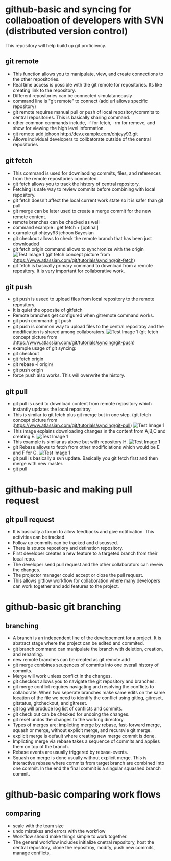 # [](#header-1)github-basic and syncing for collaboation of developers with SVN (distributed version control)
This repository will help build up git proficiency.

## [](#header-2)git remote
  * This function allows you to manipulate, view, and create connections to the other repositories. 
  * Real time access is possible with the git remote for repositories. Its like creating link to the repository. 
  * Different repositories can be connected simulataneously
  * command line is "git remote" to connect (add url allows specific repository)
  * git remote requires manual pull or push of local repository/commits to central repositories. This is basically sharing command.
  * other common commands include, -f for fetch, -rm for remove, and show <NAME> for viewing the high level information. 
  * git remote add jehoon http://dev.example.com/ohjeyy93.git
  * Allows individual developers to collbatorate outside of the central repositories

## [](#header-2)git fetch
  * This command is used for downlaoding commits, files, and references from the remote repositories connected. 
  * git fetch allows you to track the history of central repository. 
  * Fetching is safe way to review commits before combining with local repository. 
  * git fetch doesn't affect the local current work state so it is safer than git pull
  * git merge can be later used to create a merge commit for the new remote content. 
  * remote branches can be checked as well
  * command example : get fetch <remote> + [optinal] <branch>
  * example git ohjeyy93 jehoon Bayesian
  * git checkout allows to check the remote branch that has been just downloaded
  * git fetch origin command allows to synchronize with the origin
  ![Test Image 1](https://github.com/ohjeyy93/github-basic/blob/main/github%20fetch%20image.png)
  (git fetch concept picture from :https://www.atlassian.com/git/tutorials/syncing/git-fetch)
  * git fetch is basically primary command to download from a remote repository. It is very important for collaborative work. 

## [](#header-2)git push
 * git push is useed to upload files from local repository to the remote repository. 
 * It is quiet the opposite of gitfetch 
 * Remote branches get configured when gitremote command works. 
 * git push command: git push <remote> <branch>
 * git push is common way to upload files to the central repositroy and the modification is shared among collaborators. 
 ![Test Image 1](https://github.com/ohjeyy93/github-basic/blob/main/gitpush.png)
  (git fetch concept picture from :https://www.atlassian.com/git/tutorials/syncing/git-push)
 * example usage of git syncing: 
 * git checkout <branch>
 * git fetch origin <branch>
 * git rebase -i origin/<branch>
 * git push origin <branch>
 * force push also works. This will overwrite the history. 

## [](#header-2)git pull
 * git pull is used to download content from remote repository which instantly updates the local repositroy. 
 * This is similar to git fetch plus git merge but in one step. 
(git fetch concept picture from :https://www.atlassian.com/git/tutorials/syncing/git-pull)
 ![Test Image 1](https://github.com/ohjeyy93/github-basic/blob/main/gitpull1.png)
 * This image explains downloading changes in the content from A,B,C and creating E. 
 ![Test Image 1](https://github.com/ohjeyy93/github-basic/blob/main/gitpull2.png)
 * This example is similar as above but with repository H. 
 ![Test Image 1](https://github.com/ohjeyy93/github-basic/blob/main/gitpull3.png)
 * git Rebase allows to fetch from other modificiations which would be E and F for G. 
 ![Test Image 1](https://github.com/ohjeyy93/github-basic/blob/main/gitpull4.png)
 * git pull is basically a svn update. Basically you git fetch first and then merge with new master. 
 * git pull <remote repo>

# [](#header-1)github-basic and making pull request

## [](#header-2)git pull request
 * It is basically a forum to allow feedbacks and give notification. This activities can be tracked. 
 * Follow up commits can be tracked and discussed. 
 * There is source repostiory and dstination repository. 
 * First developer creates a new feature to a targeted branch from their local repo.
 * The developer send pull request and the other collaborators can reveiw the changes. 
 * The projector manager could accept or close the pull request. 
 * This allows gitflow workflow for collaboration where many developers can work together and add features to the project.
 
 # [](#header-1)github-basic git branching
 
 ## [](#header-2)branching
 
  * A branch is an independent line of the developement for a project. It is abstract stage where the project can be edited and commited. 
  * git branch command can manipulate the branch with deletion, creation, and renaming.
  * new remote branches can be created as git remote add <new remote repo> <url of the repository>
  * git merge combines seuqences of commits into one overall history of commits. 
  * Merge will work unless confilct in the changes. 
  * git checkout allows you to navigate the git repository and branches. 
  * git merge conflict requires navigating and resolving the conflicts to collaborate. When two seperate branches make same edits on the same location of the file we need to identify the conflict using gitlog, gitreset, gitstatus, gitcheckout, and gitreset. 
  * git log will produce log list of conflicts and commits. 
  * git check out can be checked for undoing the changes. 
  * git reset undos the changes to the working directory. 
  * Types of merges are: implicting merge by rebase, fast-forward merge, squash or merge, without explicit merge, and recursvie git merge.
  * explicit merge is default where creating new merge commit is done. 
  * Implicting merge via rebase takes a sequence of commits and applies them on top of the branch. 
  * Rebase events are usually triggered by rebase-events. 
  * Squash on merge is done usually without explicit merge. This is interactive rebase where commits from target branch are combined into one commit. In the end the final commit is a singular squashed branch commit. 
 
  # [](#header-1)github-basic comparing work flows 
  
  ## [](#header-2)comparing
  
   * scale with the team size
   * undo mistakes and errors with the workflow
   * Workflow should make things simple to work together. 
   * The general workflow includes initialize cnetral repository, host the central repository, clone the repositroy, modify, push new commits, manage conflicts, 
  
  

